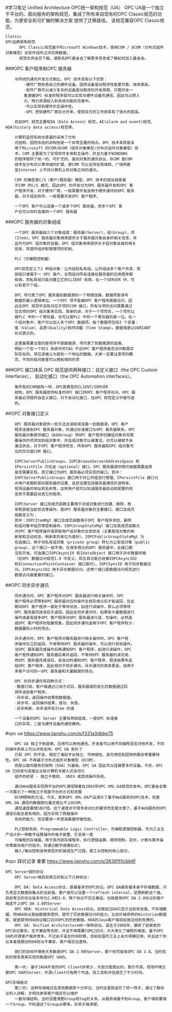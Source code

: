 #学习笔记
    Unified Architecture
    OPC统一架构规范（UA）
          OPC UA是一个独立于平台的、面向服务的架构规范，集成了所有来自现有的OPC Classic规范的功能，为更安全和可扩展的解决方案
          提供了迁移路径。 该规范兼容OPC Classic规范。
          
    Classic
    OPC经典架构规范
          OPC Classic规范基于Microsoft Windows技术，使用COM / DCOM（分布式组件对象模型）在软件组件之间交换数据。 
          规范仅供会员下载。请联系OPC基金会了解更多信息或了解如何加入基金会。
          
###OPC 客户程序和OPC 服务器
    
        与传统的通讯开发方式相比，OPC 技术具有以下优势：
            ·硬件厂商熟悉自己的硬件设备，因而设备驱动程序性能更可靠、效率更高。
            ·软件厂商可以减少复杂的设备驱动程序的开发周期，只需开发一
            套遵循OPC 标准的程序就可以实现与硬件设备的通信，因此可以把人
            力、物力资源投入到系统功能的完善中。
            ·可以实现软硬件的互操作性。
            ·OPC 把软硬件厂商区分开来，使得双方的工作效率有了很大的提高。
            
        目前OPC 规范主要有DA（Data Access）规范，AE(alarm and event)规范，HDA(history data access)规范等。
        
        计算机监控系统也普遍的采用了分布
        式结构，因而系统的异构性是一个非常显著的特点。OPC 技术本质是采
        用了Microsoft 的COM/DCOM（组件对象模型/分布式组件对象模型）技
        术，COM 主要是为了实现软件复用和互操作，并且为基于WINDOWS
        的程序提供了统一的、可扩充的、面向对象的通讯协议，DCOM 是COM
        技术在分布式计算领域的扩展，使COM 可以支持在局域网、广域网甚
        至Internet 上不同计算机上的对象之间的通讯。
        
        COM 的模型是C/S（客户/服务器）模型，OPC 技术的提出就是基
        于COM 的C/S 模式，因此OPC 的开发分为OPC 服务器开发和OPC 客
        户程序开发，对于硬件厂商，一般需要开发适用于硬件通讯的OPC 服务
        器，对于组态软件，一般需要开发OPC 客户程序。
        
        一个OPC 客户可以连接一个或多个OPC 服务器，而多个OPC 客
        户也可以同时连接同一个OPC 服务器
    
###OPC 服务器的对象组成
    
        一个OPC 服务器由三个对象组成：服务器(Server)，组(Group)，项
        (Item)。OPC 服务器对象用来提供关于服务器对象自身的相关信息，并
        且作为OPC 组对象的容器。OPC 组对象用来提供关于组对象自身的相关
        信息，并提供组织和管理项的机制。
    
        PLC（可编程控制器）
        
        OPC规范定义了2 种组对象：公共组和私有组。公共组由多个客户共享，局
        部组只隶属于一 OPC 客户。全局组对所有连接在服务器的应用程序都
        有效，而私有组只能对建立它的CLIENT 有效。在一个SERVER 中，可
        以有若干个组。
        
        OPC 项代表了OPC 服务器到数据源的一个物理连接。数据项是读写
        数据的最小逻辑单位。一个OPC 项不能被OPC 客户程序直接访问，因
        此在OPC 规范中没有对应于项的COM 接口，所有与项的访问需要通过
        包含项的OPC 组对象来实现。简单的讲，对于一个项而言，一个项可以
        是PLC 中的一个寄存器，也可以是PLC 中的一个寄存器的某一位。在一
        个组对象中，客户可以加入多个OPC 数据项。每个数据项包括3 个变量：
        值（Value）、品质(Quality)和时间戳（Time Stamp）。数据值是以VARIANT
        形式表示的。
        
        这里最需要注意的是项并不是数据源，项代表了到数据源的连接。
        例如一个在一个DCS 系统中的TAG 不论OPC 客户程序是否访问都是实
        际存在的。项应该被认为是到一个地址的数据。大家一定要注意项的概
        念。不同的组对象里可以拥有相同的项
        
        
###OPC 接口体系
        OPC 规范提供两种接口：自定义接口（the OPC Custom Interfaces），
        自动化接口（the OPC Automation interfaces）。
        
        象所有的COM结构一样，OPC是典型的CLIENT/SERVER
        结构，OPC 服务器提供标准的OPC 接口供OPC 客户程序访问。OPC 服
        务器必须提供自定义接口，对于自动化接口，在OPC 规范定义中是可选
        的。
        
##OPC 对象接口定义
                
        
        OPC 服务器对象提供一些方法去读取或连接一些数据源。OPC 客户
        程序连接到OPC 服务器对象，并通过标准接口与OPC 服务器联系。OPC
        服务器对象提供接口（AddGroup）供OPC 客户程序创建组对象并将需
        要操作的项添加到组对象中，并且组对象可以被激活，也可以被赋予未
        激活状态。对于OPC 客户程序而言，所有OPC 服务器和OPC 组对象可
        见的仅仅是COM 接口。
        
        IOPCServerPublicGroups，IOPCBrowseServerAddressSpace 和
        IPersistFile 为任选（optional）接口，OPC 服务器提供商可根据需要选择
        是否需要实现。其它接口为OPC 服务器必须实现的接口。其中：
        IOPCServerPublicGroups 接口用于对公共组进行管理。IPersistFile 接口允
        许用户装载和保存服务器的设置，这些设置包括服务器通信的波特率、
        现场设备的地址和名称等，这样用户就可以知道服务器启动和配置的改
        变而不需要启动其它的程序。
        
        IOPCServer 接口及成员函数主要用于对组对象进行创建、删除、枚
        举和获取当前状态等操作。是OPC 服务器对象的主要接口。接口及成员
        函数定义为：
        其中：IOPCItemMgt 接口及成员函数用于OPC 客户程序添加、删除
        和组对象中组员等控制操作。IOPCGroupStateMgt 接口及其成员函数允
        许OPC 客户程序操作或获取用户组对象的全部状态（主要是组对象的刷
        新率和活动状态，刷新率的单位为毫秒）。IOPCPublicGroupStateMgt 为
        任选接口，用于将私有组对象（private group）转化为公有组对象（public
        group），这个接口一般不用，在很多商业的OPC 服务器中，此接口都
        没有开发。可选接口IOPCAsyncIO 和IdataObject 接口用于异步数据传输
        （在OPC 数据访问规范1.0 中定义，现在其功能已经被IOPCAsyncIO2
        和IConnectionPointContainer 接口取代）。IOPCSyncIO 用于同步数据访
        问。IOPCAsyncIO2 用于异步数据访问。这两个接口是数据访问规范进行
        数据访问最重要的接口。
        
##OPC 同步异步通讯

        同步通讯时，OPC 客户程序对OPC 服务器进行相关操作时，OPC
        客户程序必须等到OPC 服务器对应的操作全部完成以后才能返回，在此
        期间OPC 客户程序一直处于等待状态，如进行读操作，那么必须等待
        OPC 服务器完成读后才返回。因此在同步通讯时，如果有大量数据进行
        操作或者有很多OPC 客户程序对OPC 服务器进行读、写操作，必然造
        成OPC 客户程序的阻塞现象。因此同步通讯适用于OPC 客户程序较少，
        数据量较小时的场合。
        
        异步通讯时，OPC 客户程序对服务器进行相关操作时，OPC 客户程
        序操作后立刻返回，不用等待OPC 服务器的操作，可以进行其他操作。
        当OPC 服务器完成操作后再通知OPC 客户程序，如进行读操作，OPC
        客户程序通知OPC 服务器后离开返回，不等待OPC 服务器的读完成，
        而OPC 服务器完成读后，会自动的通知OPC 客户程序，把读结果传送
        给OPC 客户程序。因此相对于同步通讯，异步通讯的效率更高，适用于
        多客户访问同一OPC 服务器和大量数据的场合。
        
        OPC 的异步通讯有四种方式：
        ·数据订阅，客户端通过订阅方式后，服务器端将变化的数据通过回
        调传送给客户程序。
        ·异步读，返回操作结果和数据值。
        ·异步写，返回操作结果，成功、失败。
        ·异步刷新，异步读所有Item 的值
        
        一个设备的OPC Server 主要有两部组成，一是OPC 标准接
        口的实现，二是与硬件设备的通信模块。
        
#opc ua
    https://www.jianshu.com/p/f331a3dbbe75
    
    
        OPC UA 独立于制造商，应用可以用他通信，开发者可以用不同编程语言对他开发，不同的操作系统上可以对他支持。OPC UA 弥补了
        已有 OPC 的不足，增加了诸如平台独立、可伸缩性、高可用性和因特网服务等重要特性。OPC UA 不再基于分布式组件对象模型（DCOM），
        而是以面向服务的架构（SOA）为基础。OPC UA 因此可以连接更多的设备。今天，OPC UA 已经成为连接企业级计算机与嵌入式自动化
        组件的桥梁 - 独立于微软、 UNIX 或其他操作系统。
        
        通过Web服务实现跨平台的OPC通信随着在2003年OPC XML-DA规范的发布，OPC基金会第一次展示了一种独立于视窗平台的方式和克服
        DCOM限制的方法。今天，很多OPC XML-DA产品演示了基于Web服务的OPC技术。但是XML-DA 通信的数据吞吐量还是比不上DCOM，
        通信速度要慢5到7倍。这个速度对于很多自动化的要求而言是太慢了。基于Web服务的OPC通信功能还是有用的，因为实现了跨越操作
        系统的能力，但还要进一步提高数据传输性能。
        
        PLC控制系统，Programmable Logic Controller，可编程逻辑控制器，专为工业生产设计的一种数字运算操作的电子装置，它采用一类
        可编程的存储器，用于其内部存储程序，执行逻辑运算，顺序控制，定时，计数与算术操作等面向用户的指令，并通过数字或模拟式\
        输入/输出控制各种类型的机械或生产过程。是工业控制的核心部分。
        
        
#opc 踩坑记录
    重要
    https://www.jianshu.com/p/26391f0cbb6f

    OPC Server端的协议
        OPC Server端目前常见的有以下几种协议:
        
        OPC DA: Data Access协议，是最基本的OPC协议。OPC DA服务器本身不存储数据，只负责显示数据收集点的当前值。客户端可以设置一个refresh interval，定期刷新这个值。目前常见的协议版本号为2.0和3.0，两个协议不完全兼容。也就是用OPC DA 2.0协议的客户端连不上OPC DA 3.0的Server
        OPC HDA: Historical Data Access协议。前面说过DA只显示当前状态值，不存储数据。而HDA协议是由数据库提供，提供了历史数据访问的能力。比如价格昂贵的Historian数据库，就是提供HDA协议接口访问OPC的历史数据。HDA的Java客户端目前我没找到免费的。
        OPC UA: Unified Architecture统一架构协议。诞生于2008年，摒弃了前面老的OPC协议繁杂，互不兼容等劣势，并且不再需要COM口访问，大大简化了编程的难度。基于OPC UA的开源客户端非常多。不过由于诞生时间较晚，目前在国内工业上未大规模应用，并且这个协议本身就跟旧的DA协议不兼容，客户端没法通用。
        
        我们的目标环境绝大多数是OPC DA 2.0的Server，极个别可能有OPC DA 3.0。当时找到的很多类库实现的都是OPC UA的。
    
        第一坑: 基于JAVA开发的OPC Client非常少，大部分是商业的，售价不菲。现场环境又是OPC DA的Server，开源client只有两个可选，找工具和评估就花了不少时间。
        
    OPC存储格式
        第二坑: 这种存储格式在其他数据库十分罕见，当时这里就迷茫了好一阵子，通过了解协议的人讲解，才明白原来客户端还可以维护
        一套存储结构。当时没理清楚Group和tag的关系，从服务端看不到Group，客户端却要填一个Group，不知道这个Group从哪来。后来才搞清楚。        
        
        
        
        
        
        
        
        
        
        
        
        
        
        
        
        
        
        
        
        
        
        
        
        
        
        
        
        